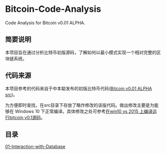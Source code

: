 # Bitcoin-Code-Analysis

Code Analysis for Bitcoin v0.01 ALPHA.

## 简要说明

本项目旨在通过分析比特币初版源码，了解如何以最小模式实现一个相对完整的区块链系统。

## 代码来源

本项目参考的代码来自于中本聪发布的初版比特币代码([Bitcoin v0.01 ALPHA src](https://bitcointalk.org/index.php?topic=68121.0))。

为方便即时查找，在src目录下存放了略作修改的该版代码。做出修改主要是为能够在 Windows 10 下正常编译。具体修改之处可参考[在win10 vs 2015 上编译运行bitcoin v0.1源码](https://zhuanlan.zhihu.com/p/25074960)。

## 目录

[01-Interaction-with-Database](01-Interaction-with-Database.md)